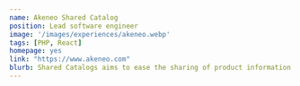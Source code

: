 ```yaml
---
name: Akeneo Shared Catalog
position: Lead software engineer
image: '/images/experiences/akeneo.webp'
tags: [PHP, React]
homepage: yes
link: "https://www.akeneo.com"
blurb: Shared Catalogs aims to ease the sharing of product information with internal or external teams through a dedicated portal.
---
```

